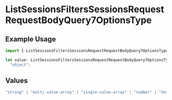 # ListSessionsFiltersSessionsRequestRequestBodyQuery7OptionsType

## Example Usage

```typescript
import { ListSessionsFiltersSessionsRequestRequestBodyQuery7OptionsType } from "@orq-ai/node/models/operations";

let value: ListSessionsFiltersSessionsRequestRequestBodyQuery7OptionsType =
  "object";
```

## Values

```typescript
"string" | "multi-value-array" | "single-value-array" | "number" | "date" | "object" | "boolean" | "evaluator"
```